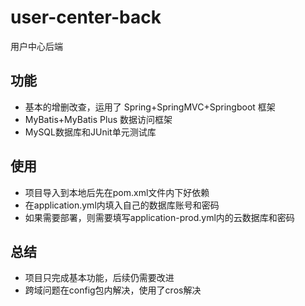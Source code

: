 # user-center-back
用户中心后端

## 功能
- 基本的增删改查，运用了 Spring+SpringMVC+Springboot 框架
-	MyBatis+MyBatis Plus 数据访问框架
-	MySQL数据库和JUnit单元测试库

## 使用
- 项目导入到本地后先在pom.xml文件内下好依赖
- 在application.yml内填入自己的数据库账号和密码
- 如果需要部署，则需要填写application-prod.yml内的云数据库和密码

## 总结
- 项目只完成基本功能，后续仍需要改进
- 跨域问题在config包内解决，使用了cros解决

